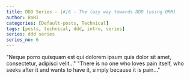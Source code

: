 ```yaml
---
title: DDD Series - [#]6 - The lazy way towards DDD (using ORM)
author: BaHI
categories: [Default-posts, Technical]
tags: [posts, technical, ddd, intro, series]
series: ddd series
series_no: 6
---
```


"Neque porro quisquam est qui dolorem ipsum quia dolor sit amet, consectetur, adipisci velit..."
"There is no one who loves pain itself, who seeks after it and wants to have it, simply because it is pain..."
